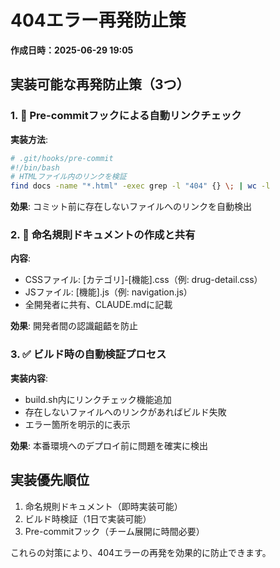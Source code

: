 # 404エラー再発防止策
**作成日時：2025-06-29 19:05**

## 実装可能な再発防止策（3つ）

### 1. 🔧 Pre-commitフックによる自動リンクチェック
**実装方法**:
```bash
# .git/hooks/pre-commit
#!/bin/bash
# HTMLファイル内のリンクを検証
find docs -name "*.html" -exec grep -l "404" {} \; | wc -l
```
**効果**: コミット前に存在しないファイルへのリンクを自動検出

### 2. 📝 命名規則ドキュメントの作成と共有
**内容**:
- CSSファイル: [カテゴリ]-[機能].css（例: drug-detail.css）
- JSファイル: [機能].js（例: navigation.js）
- 全開発者に共有、CLAUDE.mdに記載

**効果**: 開発者間の認識齟齬を防止

### 3. ✅ ビルド時の自動検証プロセス
**実装内容**:
- build.sh内にリンクチェック機能追加
- 存在しないファイルへのリンクがあればビルド失敗
- エラー箇所を明示的に表示

**効果**: 本番環境へのデプロイ前に問題を確実に検出

## 実装優先順位
1. 命名規則ドキュメント（即時実装可能）
2. ビルド時検証（1日で実装可能）
3. Pre-commitフック（チーム展開に時間必要）

これらの対策により、404エラーの再発を効果的に防止できます。